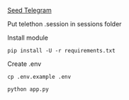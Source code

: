 [Seed Telegram](t.me/seed_coin_bot/app?startapp=1190101871)

Put telethon .session in sessions folder

Install module
```
pip install -U -r requirements.txt
```

Create .env
```
cp .env.example .env
```

```
python app.py
```
